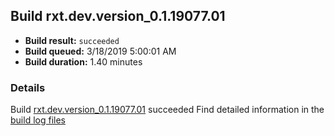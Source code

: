 ## Build rxt.dev.version_0.1.19077.01
- **Build result:** `succeeded`
- **Build queued:** 3/18/2019 5:00:01 AM
- **Build duration:** 1.40 minutes
### Details
Build [rxt.dev.version_0.1.19077.01](https://winappstudio.visualstudio.com/web/build.aspx?pcguid=a4ef43be-68ce-4195-a619-079b4d9834c2&builduri=vstfs%3a%2f%2f%2fBuild%2fBuild%2f27284) succeeded
Find detailed information in the [build log files](https://uwpctdiags.blob.core.windows.net/buildlogs/rxt.dev.version_0.1.19077.01_logs.zip)
